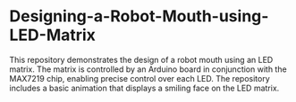 # Designing-a-Robot-Mouth-using-LED-Matrix
This repository demonstrates the design of a robot mouth using an LED matrix. The matrix is controlled by an Arduino board in conjunction with the MAX7219 chip, enabling precise control over each LED. The repository includes a basic animation that displays a smiling face on the LED matrix.
